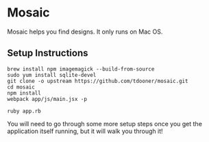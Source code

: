 Mosaic
=================================================================

Mosaic helps you find designs. It only runs on Mac OS.

## Setup Instructions

```
brew install npm imagemagick --build-from-source
sudo yum install sqlite-devel
git clone -o upstream https://github.com/tdooner/mosaic.git
cd mosaic
npm install
webpack app/js/main.jsx -p

ruby app.rb
```

You will need to go through some more setup steps once you get the application
itself running, but it will walk you through it!
